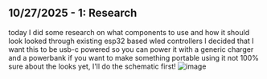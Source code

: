 <!--
  ===================    !!READ THIS NOTICE!!   ====================
  DO NOT edit this file manually. Your changes WILL BE OVERWRITTEN!
  This journal is auto generated and updated by Hack Club Blueprint.
  To edit this file, please edit your journal entries on Blueprint.
  ==================================================================
-->

## 10/27/2025 - 1: Research  

today I did some research on what components to use and how it should look
looked through existing esp32 based wled controllers
I decided that I want this to be usb-c powered so you can power it with a generic charger and a powerbank if you want to make something portable using it
not 100% sure about the looks yet, I'll do the schematic first!
![image](https://blueprint.hackclub.com/user-attachments/blobs/proxy/eyJfcmFpbHMiOnsiZGF0YSI6NjAyOSwicHVyIjoiYmxvYl9pZCJ9fQ==--c3bc8f39159a06d3d1e3a076efe12f5c387ddf52/image.png)

  

